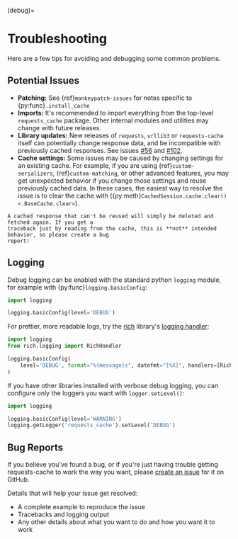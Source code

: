 (debug)=
# Troubleshooting
Here are a few tips for avoiding and debugging some common problems.

## Potential Issues
* **Patching:** See {ref}`monkeypatch-issues` for notes specific to {py:func}`.install_cache`
* **Imports:** It's recommended to import everything from the top-level `requests_cache` package.
  Other internal modules and utilities may change with future releases.
* **Library updates:** New releases of `requests`, `urllib3` or `requests-cache` itself can
  potentially change response data, and be incompatible with previously cached responses. See issues
  [#56](https://github.com/reclosedev/requests-cache/issues/56) and
  [#102](https://github.com/reclosedev/requests-cache/issues/102).
* **Cache settings:** Some issues may be caused by changing settings for an existing cache. For
  example, if you are using {ref}`custom-serializers`, {ref}`custom-matching`, or other advanced
  features, you may get unexpected behavior if you change those settings and reuse previously cached
  data. In these cases, the easiest way to resolve the issue is to clear the cache with
  ({py:meth}`CachedSession.cache.clear() <.BaseCache.clear>`).

```{note}
A cached response that can't be reused will simply be deleted and fetched again. If you get a
traceback just by reading from the cache, this is **not** intended behavior, so please create a bug
report!
```

## Logging
Debug logging can be enabled with the standard python `logging` module, for example with
{py:func}`logging.basicConfig`:
```python
import logging

logging.basicConfig(level='DEBUG')
```

For prettier, more readable logs, try the [rich](https://github.com/willmcgugan/rich) library's
[logging handler](https://rich.readthedocs.io/en/stable/logging.html):
```python
import logging
from rich.logging import RichHandler

logging.basicConfig(
    level='DEBUG', format="%(message)s", datefmt="[%X]", handlers=[RichHandler()]
)
```

If you have other libraries installed with verbose debug logging, you can configure only the loggers
you want with `logger.setLevel()`:
```python
import logging

logging.basicConfig(level='WARNING')
logging.getLogger('requests_cache').setLevel('DEBUG')
```

## Bug Reports
If you believe you've found a bug, or if you're just having trouble getting requests-cache to work
the way you want, please
[create an issue](https://github.com/reclosedev/requests-cache/issues/new/choose) for it on GitHub.

Details that will help your issue get resolved:
* A complete example to reproduce the issue
* Tracebacks and logging output
* Any other details about what you want to do and how you want it to work
